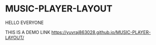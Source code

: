 # MUSIC-PLAYER-LAYOUT
HELLO EVERYONE

THIS IS A DEMO LINK
https://yuvraj863028.github.io/MUSIC-PLAYER-LAYOUT/
